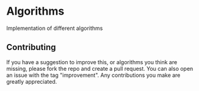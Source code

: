 # Algorithms

Implementation of different algorithms

<!-- CONTRIBUTING -->
## Contributing
If you have a suggestion to improve this, or algorithms you think are missing, please fork the repo and create a pull request. You can also open an issue with the tag "improvement".
Any contributions you make are greatly appreciated.
